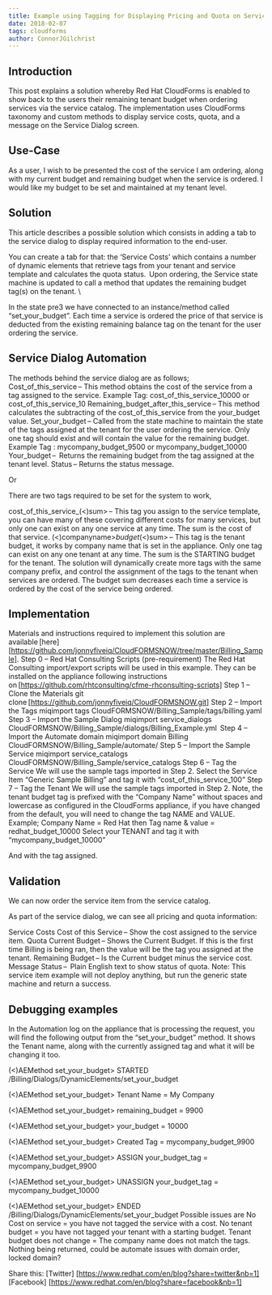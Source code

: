 ```yaml
---     
title: Example using Tagging for Displaying Pricing and Quota on Service Dialogs
date: 2018-02-07
tags: cloudforms
author: ConnorJGilchrist
---
```


## Introduction ##

This post explains a solution whereby Red Hat CloudForms is enabled to show back to the users their remaining tenant budget when ordering services via the service catalog. The implementation uses CloudForms taxonomy and custom methods to display service costs, quota, and a message on the Service Dialog screen.

## Use-Case ##

As a user, I wish to be presented the cost of the service I am ordering, along with my current budget and remaining budget when the service is ordered. I would like my budget to be set and maintained at my tenant level.

## Solution ##

This article describes a possible solution which consists in adding a tab to the service dialog to display required information to the end-user.

You can create a tab for that: the ‘Service Costs’ which contains a number of dynamic elements that retrieve tags from your tenant and service template and calculates the quota status.  
Upon ordering, the Service state machine is updated to call a method that updates the remaining budget tag(s) on the tenant. \

In the state pre3 we have connected to an instance/method called “set_your_budget”. Each time a service is ordered the price of that service is deducted from the existing remaining balance tag on the tenant for the user ordering the service.
  
## Service Dialog Automation ##

The methods behind the service dialog are as follows;
Cost_of_this_service – This method obtains the cost of the service from a tag assigned to the service.
Example Tag: cost_of_this_service_10000 or cost_of_this_service_10
Remaining_budget_after_this_service – This method calculates the subtracting of the cost_of_this_service from the your_budget value.
Set_your_budget – Called from the state machine to maintain the state of the tags assigned at the tenant for the user ordering the service. Only one tag should exist and will contain the value for the remaining budget.
Example Tag : mycompany_budget_9500 or mycompany_budget_10000
Your_budget –  Returns the remaining budget from the tag assigned at the tenant level.
Status – Returns the status message.

Or

There are two tags required to be set for the system to work,

cost_of_this_service_(<)sum> – This tag you assign to the service template, you can have many of these covering different costs for many services, but only one can exist on any one service at any time. The sum is the cost of that service.
(<)companyname>_budget_(<)sum> – This tag is the tenant budget, it works by company name that is set in the appliance. Only one tag can exist on any one tenant at any time. The sum is the STARTING budget for the tenant. The solution will dynamically create more tags with the same company prefix, and control the assignment of the tags to the tenant when services are ordered. The budget sum decreases each time a service is ordered by the cost of the service being ordered.
  
## Implementation ##

Materials and instructions required to implement this solution are available [here] [https://github.com/jonnyfiveiq/CloudFORMSNOW/tree/master/Billing_Sample].
Step 0 – Red Hat Consulting Scripts (pre-requirement)
The Red Hat Consulting import/export scripts will be used in this example. They can be installed on the appliance following instructions on [https://github.com/rhtconsulting/cfme-rhconsulting-scripts]
Step 1 – Clone the Materials
git clone [https://github.com/jonnyfiveiq/CloudFORMSNOW.git]
Step 2 – Import the Tags
miqimport tags CloudFORMSNOW/Billing_Sample/tags/billing.yaml
Step 3 – Import the Sample Dialog
miqimport service_dialogs CloudFORMSNOW/Billing_Sample/dialogs/Billing_Example.yml  
Step 4 – Import the Automate domain
miqimport domain Billing CloudFORMSNOW/Billing_Sample/automate/
Step 5 – Import the Sample Service
miqimport service_catalogs CloudFORMSNOW/Billing_Sample/service_catalogs
Step 6 – Tag the Service
We will use the sample tags imported in Step 2.
Select the Service Item “Generic Sample Billing” and tag it with “cost_of_this_service_100”
Step 7 – Tag the Tenant
We will use the sample tags imported in Step 2.
Note, the tenant budget tag is prefixed with the “Company Name” without spaces and lowercase as configured in the CloudForms appliance, if you have changed from the default, you will need to change the tag NAME and VALUE. Example;
Company Name = Red Hat
then
Tag name & value = redhat_budget_10000
Select your TENANT and tag it with “mycompany_budget_10000”

And with the tag assigned.

## Validation ##

We can now order the service item from the service catalog.

As part of the service dialog, we can see all pricing and quota information:

Service Costs
Cost of this Service – Show the cost assigned to the service item.
Quota
Current Budget – Shows the Current Budget. If this is the first time Billing is being ran, then the value will be the tag you assigned at the tenant.
Remaining Budget – Is the Current budget minus the service cost.
Message
Status –  Plain English text to show status of quota.
Note: This service item example will not deploy anything, but run the generic state machine and return a success.  
  
## Debugging examples ##

In the Automation log on the appliance that is processing the request, you will find the following output from the “set_your_budget” method.
It shows the Tenant name, along with the currently assigned tag and what it will be changing it too.  

(<)AEMethod set_your_budget>  STARTED /Billing/Dialogs/DynamicElements/set_your_budget

(<)AEMethod set_your_budget> Tenant Name = My Company

(<)AEMethod set_your_budget> remaining_budget = 9900

(<)AEMethod set_your_budget> your_budget = 10000

(<)AEMethod set_your_budget> Created Tag = mycompany_budget_9900

(<)AEMethod set_your_budget> ASSIGN your_budget_tag = mycompany_budget_9900

(<)AEMethod set_your_budget> UNASSIGN your_budget_tag = mycompany_budget_10000

(<)AEMethod set_your_budget>  ENDED /Billing/Dialogs/DynamicElements/set_your_budget
Possible issues are
No Cost on service = you have not tagged the service with a cost.
No tenant budget = you have not tagged your tenant with a starting budget.
Tenant budget does not change = The company name does not match the tags.
Nothing being returned, could be automate issues with domain order, locked domain?

Share this:
[Twitter] [https://www.redhat.com/en/blog?share=twitter&nb=1]
[Facebook] [https://www.redhat.com/en/blog?share=facebook&nb=1]
